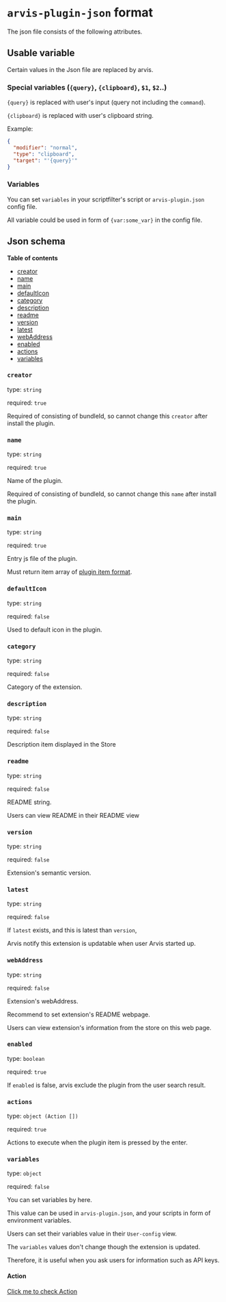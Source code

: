 # `arvis-plugin-json` format

The json file consists of the following attributes.

## Usable variable

Certain values in the Json file are replaced by arvis.

### Special variables (`{query}`, `{clipboard}`, `$1`, `$2`..)

`{query}` is replaced with user's input (query not including the `command`).

`{clipboard}` is replaced with user's clipboard string.

Example:
```json
{
  "modifier": "normal",
  "type": "clipboard",
  "target": "'{query}'"
}
```

### Variables

You can set `variables` in your scriptfilter's script or `arvis-plugin.json` config file.

All variable could be used in form of `{var:some_var}` in the config file.

## Json schema

**Table of contents**

- [creator](#creator)
- [name](#name)
- [main](#main)
- [defaultIcon](#defaultIcon)
- [category](#category)
- [description](#description)
- [readme](#readme)
- [version](#version)
- [latest](#latest)
- [webAddress](#webAddress)
- [enabled](#enabled)
- [actions](#actions)
- [variables](#variables)

### `creator`

type: `string`

required: `true`

Required of consisting of bundleId, so cannot change this `creator` after install the plugin.

### `name`

type: `string`

required: `true`

Name of the plugin.

Required of consisting of bundleId, so cannot change this `name` after install the plugin.

### `main`

type: `string`

required: `true`

Entry js file of the plugin.

Must return item array of [plugin item format](./plugin-items-format-description.md).

### `defaultIcon`

type: `string`

required: `false`

Used to default icon in the plugin.

### `category`

type: `string`

required: `false`

Category of the extension.

### `description`

type: `string`

required: `false`

Description item displayed in the Store

### `readme`

type: `string`

required: `false`

README string.

Users can view README in their README view

### `version`

type: `string`

required: `false`

Extension's semantic version.

### `latest`

type: `string`

required: `false`

If `latest` exists, and this is latest than `version`, 

Arvis notify this extension is updatable when user Arvis started up.

### `webAddress`

type: `string`

required: `false`

Extension's webAddress.

Recommend to set extension's README webpage.

Users can view extension's information from the store on this web page.

### `enabled`

type: `boolean`

required: `true`

If `enabled` is false, arvis exclude the plugin from the user search result.

### `actions`

type: `object (Action [])`

required: `true`

Actions to execute when the plugin item is pressed by the enter.

### `variables`

type: `object`

required: `false`

You can set variables by here.

This value can be used in `arvis-plugin.json`, and your scripts in form of environment variables.

Users can set their variables value in their `User-config` view.

The `variables` values don't change though the extension is updated.

Therefore, it is useful when you ask users for information such as API keys.

#### Action

[Click me to check Action](./action-description.md)
